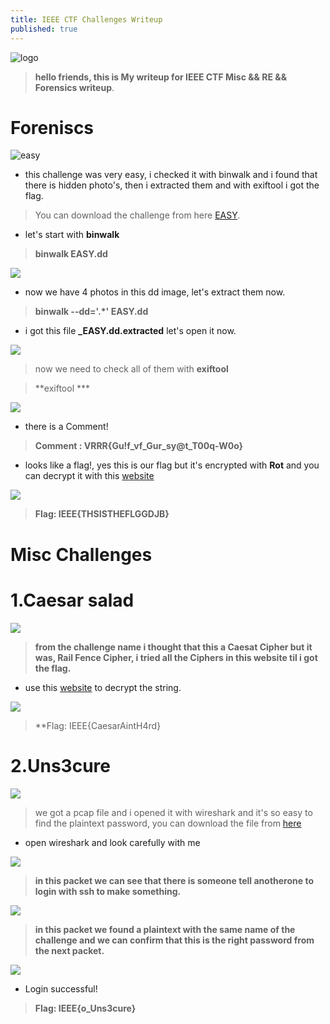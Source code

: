 ```yaml
---
title: IEEE CTF Challenges Writeup 
published: true
---
```


![logo](https://i.ibb.co/YPR3X9G/logo.png)

> **hello friends, this is My writeup for IEEE CTF Misc && RE && Forensics writeup**.

# []() Foreniscs

![easy](https://i.ibb.co/MsX3xL7/easy.png)

* this challenge was very easy, i checked it with binwalk and i found that there is hidden photo's, then i extracted them and with exiftool i got the flag.

> You can download the challenge from here [EASY](https://filebin.net/3z6ni0dvk2oj9rdn/EASY.dd?t=begirmoz).

* let's start with **binwalk**

> **binwalk EASY.dd**

![](https://i.ibb.co/XS7Hrwm/easy-binwalk.png)

* now we have 4 photos in this dd image, let's extract them now.

> **binwalk --dd='.*' EASY.dd**

* i got this file **_EASY.dd.extracted** let's open it now.

![](https://i.ibb.co/1mvcHbR/extracted.png)

> now we need to check all of them with **exiftool**

> **exiftool ***

![](https://i.ibb.co/hmvppZq/comment.png)

* there is a Comment!

> **Comment                         : VRRR{Gu!f_vf_Gur_sy@t_T00q-W0o}**

* looks like a flag!, yes this is our flag but it's encrypted with **Rot** and you can decrypt it with this [website](https://www.dcode.fr/rot-cipher)

![](https://i.ibb.co/0tmLsbn/flag.png)

> **Flag: IEEE{THSISTHEFLGGDJB}**

# []() Misc Challenges

# []()1.Caesar salad

![](https://i.ibb.co/XtnxwQR/easy.png)

> **from the challenge name i thought that this a Caesat Cipher but it was, Rail Fence Cipher, i tried all the Ciphers in this website til i got the flag.**

* use this [website](https://cryptii.com/pipes/caesar-cipher) to decrypt the string.

![](https://i.ibb.co/fqxbJpq/flag1.png)

> **Flag: IEEE{CaesarAintH4rd}

# []()2.Uns3cure

![](https://i.ibb.co/vYPJgGX/unsecure.png)

> we got a pcap file and i opened it with wireshark and it's so easy to find the plaintext password, you can download the file from [here](https://filebin.net/3z6ni0dvk2oj9rdn/unsecure.pcap?t=3muyooly)

* open wireshark and look carefully with me

![](https://i.ibb.co/x5QrKSB/packet.png)

> **in this packet we can see that there is someone tell anotherone to login with ssh to make something.**

![](https://i.ibb.co/gghRpbQ/flag.png)

> **in this packet we found a plaintext with the same name of the challenge and we can confirm that this is the right password from the next packet.**

![](https://i.ibb.co/9NhBs0Y/loggedin.png)

* Login successful!

> **Flag: IEEE{o_Uns3cure}**







